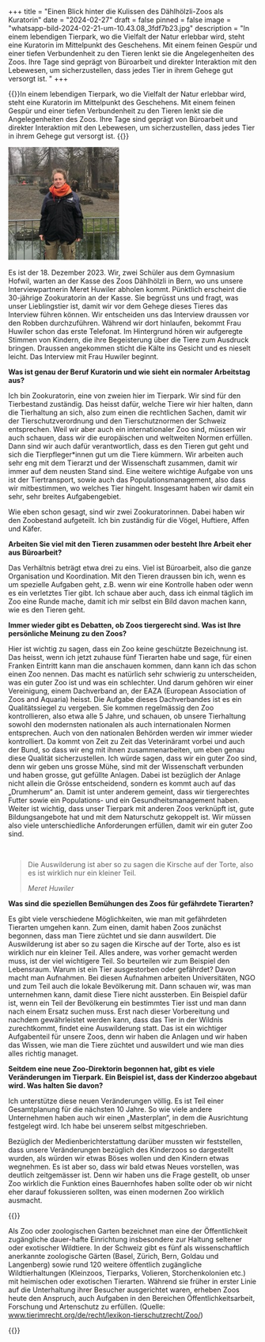 +++
title = "Einen Blick hinter die Kulissen des Dählhölzli-Zoos als Kuratorin"
date = "2024-02-27"
draft = false
pinned = false
image = "whatsapp-bild-2024-02-21-um-10.43.08_3fdf7b23.jpg"
description = "In einem lebendigen Tierpark, wo die Vielfalt der Natur erlebbar wird, steht eine Kuratorin im Mittelpunkt des Geschehens. Mit einem feinen Gespür und einer tiefen Verbundenheit zu den Tieren lenkt sie die Angelegenheiten des Zoos. Ihre Tage sind geprägt von Büroarbeit und direkter Interaktion mit den Lebewesen, um sicherzustellen, dass jedes Tier in ihrem Gehege gut versorgt ist. "
+++


{{<lead>}}In einem lebendigen Tierpark, wo die Vielfalt der Natur erlebbar wird, steht eine Kuratorin im Mittelpunkt des Geschehens. Mit einem feinen Gespür und einer tiefen Verbundenheit zu den Tieren lenkt sie die Angelegenheiten des Zoos. Ihre Tage sind geprägt von Büroarbeit und direkter Interaktion mit den Lebewesen, um sicherzustellen, dass jedes Tier in ihrem Gehege gut versorgt ist. {{</lead>}}

![Frau Meret Huwiler, Kuratorin des Dählhölzli-Zoos. 18.12.2023 (Quelle: L.Reusser, C. Gerl)](whatsapp-bild-2024-02-21-um-10.43.08_3fdf7b23.jpg)



Es ist der 18. Dezember 2023. Wir, zwei Schüler aus dem Gymnasium Hofwil, warten an der Kasse des Zoos Dählhölzli in Bern, wo uns unsere Interviewpartnerin Meret Huwiler abholen kommt. Pünktlich erscheint die 30-jährige Zookuratorin an der Kasse. Sie begrüsst uns und fragt, was unser Lieblingstier ist, damit wir vor dem Gehege dieses Tieres das Interview führen können. Wir entscheiden uns das Interview draussen vor den Robben durchzuführen. Während wir dort hinlaufen, bekommt Frau Huwiler schon das erste Telefonat. Im Hintergrund hören wir aufgeregte Stimmen von Kindern, die ihre Begeisterung über die Tiere zum Ausdruck bringen. Draussen angekommen sticht die Kälte ins Gesicht und es nieselt leicht. Das Interview mit Frau Huwiler beginnt.





**Was ist genau der Beruf Kuratorin und wie sieht ein normaler Arbeitstag aus?**

Ich bin Zookuratorin, eine von zweien hier im Tierpark. Wir sind für den Tierbestand zuständig. Das heisst dafür, welche Tiere wir hier halten, dann die Tierhaltung an sich, also zum einen die rechtlichen Sachen, damit wir der Tierschutzverordnung und den Tierschutznormen der Schweiz entsprechen. Weil wir aber auch ein internationaler Zoo sind, müssen wir auch schauen, dass wir die europäischen und weltweiten Normen erfüllen. Dann sind wir auch dafür verantwortlich, dass es den Tieren gut geht und sich die Tierpfleger*innen gut um die Tiere kümmern. Wir arbeiten auch sehr eng mit dem Tierarzt und der Wissenschaft zusammen, damit wir immer auf dem neusten Stand sind. Eine weitere wichtige Aufgabe von uns ist der Tiertransport, sowie auch das Populationsmanagement, also dass wir mitbestimmen, wo welches Tier hingeht. Insgesamt haben wir damit ein sehr, sehr breites Aufgabengebiet.

Wie eben schon gesagt, sind wir zwei Zookuratorinnen. Dabei haben wir den Zoobestand aufgeteilt. Ich bin zuständig für die Vögel, Huftiere, Affen und Käfer.





**Arbeiten Sie viel mit den Tieren zusammen oder besteht Ihre Arbeit eher aus Büroarbeit?**

Das Verhältnis beträgt etwa drei zu eins. Viel ist Büroarbeit, also die ganze Organisation und Koordination. Mit den Tieren draussen bin ich, wenn es um spezielle Aufgaben geht, z.B. wenn wir eine Kontrolle haben oder wenn es ein verletztes Tier gibt. Ich schaue aber auch, dass ich einmal täglich im Zoo eine Runde mache, damit ich mir selbst ein Bild davon machen kann, wie es den Tieren geht.





**Immer wieder gibt es Debatten, ob Zoos tiergerecht sind. Was ist Ihre persönliche Meinung zu den Zoos?**

Hier ist wichtig zu sagen, dass ein Zoo keine geschützte Bezeichnung ist. Das heisst, wenn ich jetzt zuhause fünf Tierarten habe und sage, für einen Franken Eintritt kann man die anschauen kommen, dann kann ich das schon einen Zoo nennen. Das macht es natürlich sehr schwierig zu unterscheiden, was ein guter Zoo ist und was ein schlechter. Und darum gehören wir einer Vereinigung, einem Dachverband an, der EAZA (European Association of Zoos and Aquaria) heisst. Die Aufgabe dieses Dachverbandes ist es ein Qualitätssiegel zu vergeben. Sie kommen regelmässig den Zoo kontrollieren, also etwa alle 5 Jahre, und schauen, ob unsere Tierhaltung sowohl den modernsten nationalen als auch internationalen Normen entsprechen. Auch von den nationalen Behörden werden wir immer wieder kontrolliert. Da kommt von Zeit zu Zeit das Veterinäramt vorbei und auch der Bund, so dass wir eng mit ihnen zusammenarbeiten, um eben genau diese Qualität sicherzustellen. Ich würde sagen, dass wir ein guter Zoo sind, denn wir geben uns grosse Mühe, sind mit der Wissenschaft verbunden und haben grosse, gut gefüllte Anlagen. Dabei ist bezüglich der Anlage nicht allein die Grösse entscheidend, sondern es kommt auch auf das „Drumherum“ an. Damit ist unter anderem gemeint, dass wir tiergerechtes Futter sowie ein Populations- und ein Gesundheitsmanagement haben. Weiter ist wichtig, dass unser Tierpark mit anderen Zoos verknüpft ist, gute Bildungsangebote hat und mit dem Naturschutz gekoppelt ist. Wir müssen also viele unterschiedliche Anforderungen erfüllen, damit wir ein guter Zoo sind.  

 

> Die Auswilderung ist aber so zu sagen die Kirsche auf der Torte, also es ist wirklich nur ein kleiner Teil. 
>
> *Meret Huwiler*





**Was sind die speziellen Bemühungen des Zoos für gefährdete Tierarten?**

Es gibt viele verschiedene Möglichkeiten, wie man mit gefährdeten Tierarten umgehen kann. Zum einen, damit haben Zoos zunächst begonnen, dass man Tiere züchtet und sie dann auswildert. Die Auswilderung ist aber so zu sagen die Kirsche auf der Torte, also es ist wirklich nur ein kleiner Teil. Alles andere, was vorher gemacht werden muss, ist der viel wichtigere Teil. So beurteilen wir zum Beispiel den Lebensraum. Warum ist ein Tier ausgestorben oder gefährdet? Davon macht man Aufnahmen. Bei diesen Aufnahmen arbeiten Universitäten, NGO und zum Teil auch die lokale Bevölkerung mit. Dann schauen wir, was man unternehmen kann, damit diese Tiere nicht aussterben. Ein Beispiel dafür ist, wenn ein Teil der Bevölkerung ein bestimmtes Tier isst und man dann nach einem Ersatz suchen muss. Erst nach dieser Vorbereitung und nachdem gewährleistet werden kann, dass das Tier in der Wildnis zurechtkommt, findet eine Auswilderung statt. Das ist ein wichtiger Aufgabenteil für unsere Zoos, denn wir haben die Anlagen und wir haben das Wissen, wie man die Tiere züchtet und auswildert und wie man dies alles richtig managet.





**Seitdem eine neue Zoo-Direktorin begonnen hat, gibt es viele Veränderungen im Tierpark. Ein Beispiel ist, dass der Kinderzoo abgebaut wird. Was halten Sie davon?**

Ich unterstütze diese neuen Veränderungen völlig. Es ist Teil einer Gesamtplanung für die nächsten 10 Jahre. So wie viele andere Unternehmen haben auch wir einen „Masterplan“, in dem die Ausrichtung festgelegt wird. Ich habe bei unserem selbst mitgeschrieben.

Bezüglich der Medienberichterstattung darüber mussten wir feststellen, dass unsere Veränderungen bezüglich des Kinderzoos so dargestellt wurden, als würden wir etwas Böses wollen und den Kindern etwas wegnehmen. Es ist aber so, dass wir bald etwas Neues vorstellen, was deutlich zeitgemässer ist. Denn wir haben uns die Frage gestellt, ob unser Zoo wirklich die Funktion eines Bauernhofes haben sollte oder ob wir nicht eher darauf fokussieren sollten, was einen modernen Zoo wirklich ausmacht.

{{<box>}}

Als Zoo oder zoologischen Garten bezeichnet man eine der Öffentlichkeit zugängliche dauer-hafte Einrichtung insbesondere zur Haltung seltener oder exotischer Wildtiere. In der Schweiz gibt es fünf als wissenschaftlich anerkannte zoologische Gärten (Basel, Zürich, Bern, Goldau und Langenberg) sowie rund 120 weitere öffentlich zugängliche Wildtierhaltungen (Kleinzoos, Tierparks, Volieren, Storchenkolonien etc.) mit heimischen oder exotischen Tierarten. Während sie früher in erster Linie auf die Unterhaltung ihrer Besucher ausgerichtet waren, erheben Zoos heute den Anspruch, auch Aufgaben in den Bereichen Öffentlichkeitsarbeit, Forschung und Artenschutz zu erfüllen. (Quelle: www.tierimrecht.org/de/recht/lexikon-tierschutzrecht/Zoo/)

{{<box>}}